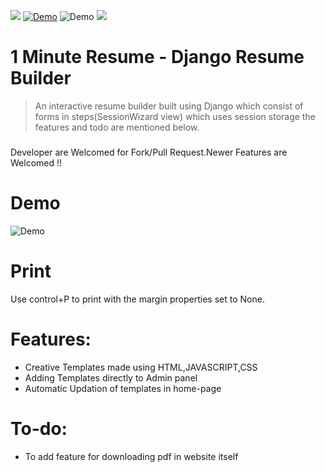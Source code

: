 
![ ](https://img.shields.io/github/license/jesintharnold/Resume_builder_Django?style=flat-square) 
[![Demo](https://img.shields.io/badge/Website-https%3A%2F%2Foneminuteresume.herokuapp.com%2F-blue)](https://oneminuteresume.herokuapp.com/)
![Demo](https://img.shields.io/badge/Aws-S3-yellow)
![ ](https://img.shields.io/badge/Hosting-HEROKU-Green)


# 1 Minute Resume - Django Resume Builder 

 > An interactive resume builder built using Django which consist of forms in steps(SessionWizard view) which uses session storage the features and todo are mentioned below.
 
###
Developer are Welcomed for Fork/Pull Request.Newer Features are Welcomed !!


# Demo 
![Demo](https://github.com/jesintharnold/Resume_builder_django/raw/master/Resume-1.PNG)


# Print
Use control+P to print with the margin properties set to None.


#  Features:
* Creative Templates made using HTML,JAVASCRIPT,CSS
* Adding Templates directly to Admin panel
* Automatic Updation of templates in home-page


# To-do:
  * To add feature for downloading pdf in website itself
  
  

 

